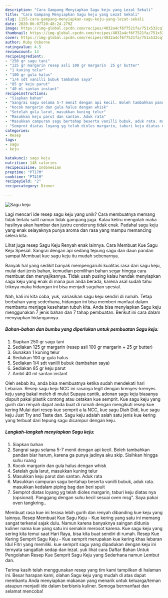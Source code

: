 ```yaml
---
description: "Cara Gampang Menyiapkan Sagu keju yang Lezat Sekali"
title: "Cara Gampang Menyiapkan Sagu keju yang Lezat Sekali"
slug: 1155-cara-gampang-menyiapkan-sagu-keju-yang-lezat-sekali
date: 2020-06-07T20:48:24.279Z
image: https://img-global.cpcdn.com/recipes/4032a4cf6f7521fa/751x532cq70/sagu-keju-foto-resep-utama.jpg
thumbnail: https://img-global.cpcdn.com/recipes/4032a4cf6f7521fa/751x532cq70/sagu-keju-foto-resep-utama.jpg
cover: https://img-global.cpcdn.com/recipes/4032a4cf6f7521fa/751x532cq70/sagu-keju-foto-resep-utama.jpg
author: Ruby Osborne
ratingvalue: 4.5
reviewcount: 13
recipeingredient:
- "250 gr sagu tani"
- "125 gr margarin resep asli 100 gr margarin  25 gr butter"
- "1 kuning telur"
- "100 gr gula halus"
- "1/4 sdt vanilli bubuk tambahan saya"
- "85 gr keju parut"
- "40 ml santan instant"
recipeinstructions:
- "Siapkan bahan"
- "Sangrai sagu selama 5-7 menit dengan api kecil. Boleh tambahkan pandan biar harum, karena ga punya jadinya aku skip. Sisihkan hingga suhu ruang"
- "Kocok margarin dan gula halus dengan whisk"
- "Setelah gula larut, masukkan kuning telur"
- "Masukkan keju parut dan santan. Aduk rata"
- "Masukkan campuran sagu bertahap beserta vanilli bubuk, aduk rata. masukkan kedalam piping bag dan beri spuit"
- "Semprot diatas loyang yg telah dioles margarin, taburi keju diatas nya (opsional). Panggang dengan suhu kecil sesuai oven msg&#34;. Saya pakai oven tangkring.."
categories:
- Resep
tags:
- sagu
- keju

katakunci: sagu keju 
nutrition: 148 calories
recipecuisine: Indonesian
preptime: "PT17M"
cooktime: "PT41M"
recipeyield: "2"
recipecategory: Dinner

---
```



![Sagu keju](https://img-global.cpcdn.com/recipes/4032a4cf6f7521fa/751x532cq70/sagu-keju-foto-resep-utama.jpg)

Lagi mencari ide resep sagu keju yang unik? Cara membuatnya memang tidak terlalu sulit namun tidak gampang juga. Kalau keliru mengolah maka hasilnya akan hambar dan justru cenderung tidak enak. Padahal sagu keju yang enak selayaknya punya aroma dan rasa yang mampu memancing selera kita.

Lihat juga resep Sagu Keju Renyah enak lainnya. Cara Membuat Kue Sagu Keju Spesial. Sangrai dengan api sedang tepung sagu dan daun pandan sampai Membuat kue sagu keju itu mudah sebenarnya.

Banyak hal yang sedikit banyak mempengaruhi kualitas rasa dari sagu keju, mulai dari jenis bahan, kemudian pemilihan bahan segar hingga cara membuat dan menyajikannya. Tidak usah pusing kalau hendak menyiapkan sagu keju yang enak di mana pun anda berada, karena asal sudah tahu triknya maka hidangan ini bisa menjadi suguhan spesial.


Nah, kali ini kita coba, yuk, variasikan sagu keju sendiri di rumah. Tetap berbahan yang sederhana, hidangan ini bisa memberi manfaat dalam membantu menjaga kesehatan tubuh kita. Anda bisa menyiapkan Sagu keju menggunakan 7 jenis bahan dan 7 tahap pembuatan. Berikut ini cara dalam menyiapkan hidangannya.

<!--inarticleads1-->

##### Bahan-bahan dan bumbu yang diperlukan untuk pembuatan Sagu keju:

1. Siapkan 250 gr sagu tani
1. Sediakan 125 gr margarin (resep asli 100 gr margarin + 25 gr butter)
1. Gunakan 1 kuning telur
1. Sediakan 100 gr gula halus
1. Sediakan 1/4 sdt vanilli bubuk (tambahan saya)
1. Sediakan 85 gr keju parut
1. Ambil 40 ml santan instant


Oleh sebab itu, anda bisa membuatnya ketika sudah mendekati hari Lebaran. Resep sagu keju NCC ini rasanya legit dengan krenyes-krenyes keju yang bakal meleh di mulut Supaya cantik, adonan sagu keju biasanya dispuit pakai plastik contong atau cetakan kue semprit. Kue sagu keju yang gurih dan renyah dapat anda buat di rumah dengan mengikuti resep kue kering Mulai dari resep kue semprit a la NCC, kue sagu Diah Didi, kue sagu keju Just Try and Taste dan. Sagu keju adalah salah satu jenis kue kering yang terbuat dari tepung sagu dicampur dengan keju. 

<!--inarticleads2-->

##### Langkah-langkah menyiapkan Sagu keju:

1. Siapkan bahan
1. Sangrai sagu selama 5-7 menit dengan api kecil. Boleh tambahkan pandan biar harum, karena ga punya jadinya aku skip. Sisihkan hingga suhu ruang
1. Kocok margarin dan gula halus dengan whisk
1. Setelah gula larut, masukkan kuning telur
1. Masukkan keju parut dan santan. Aduk rata
1. Masukkan campuran sagu bertahap beserta vanilli bubuk, aduk rata. masukkan kedalam piping bag dan beri spuit
1. Semprot diatas loyang yg telah dioles margarin, taburi keju diatas nya (opsional). Panggang dengan suhu kecil sesuai oven msg&#34;. Saya pakai oven tangkring..


Membuat rasa kue ini terasa lebih gurih dan renyah dibanding kue keju yang lainnya. Resep Membuat Kue Sagu Keju - Kue kering yang satu ini memang sangat terkenal sajak dulu. Namun karena banyaknya saingan didunia kuliner nama kue yang satu ini semakin merosot karena. Kue sagu keju yang sering kita temui saat Hari Raya, bisa kita buat sendiri di rumah. Resep Kue Kering Semprit Sagu Keju - Kue semprit merupakan kue kering khas lebaran Idul Fitri yang memiliki. kue semprit sagu yang dipadukan dengan keju ini ternyata sangatlah sedap dan lezat. yuk lihat cara Daftar Bahan Untuk Pengolahan Resep Kue Semprit Sagu Keju yang Sederhana namun Lembut dan. 

Terima kasih telah menggunakan resep yang tim kami tampilkan di halaman ini. Besar harapan kami, olahan Sagu keju yang mudah di atas dapat membantu Anda menyiapkan makanan yang menarik untuk keluarga/teman ataupun menjadi ide dalam berbisnis kuliner. Semoga bermanfaat dan selamat mencoba!
